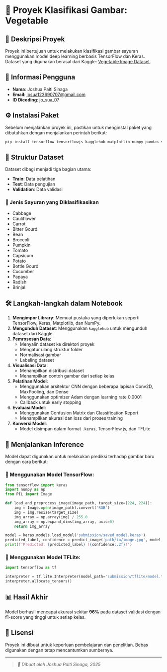 # 📌 Proyek Klasifikasi Gambar: Vegetable

## 📖 Deskripsi Proyek

Proyek ini bertujuan untuk melakukan klasifikasi gambar sayuran menggunakan model deep learning berbasis TensorFlow dan Keras. Dataset yang digunakan berasal dari Kaggle: [Vegetable Image Dataset](https://www.kaggle.com/datasets/misrakahmed/vegetable-image-dataset).

## 👤 Informasi Pengguna

-   **Nama**: Joshua Palti Sinaga
-   **Email**: josua123690707@gmail.com
-   **ID Dicoding**: jo_sua_07

## ⚙️ Instalasi Paket

Sebelum menjalankan proyek ini, pastikan untuk menginstal paket yang dibutuhkan dengan menjalankan perintah berikut:

```bash
pip install tensorflow tensorflowjs kagglehub matplotlib numpy pandas scikit-learn
```

## 📂 Struktur Dataset

Dataset dibagi menjadi tiga bagian utama:

-   **Train**: Data pelatihan
-   **Test**: Data pengujian
-   **Validation**: Data validasi

### 📌 Jenis Sayuran yang Diklasifikasikan

-   Cabbage
-   Cauliflower
-   Carrot
-   Bitter Gourd
-   Bean
-   Broccoli
-   Pumpkin
-   Tomato
-   Capsicum
-   Potato
-   Bottle Gourd
-   Cucumber
-   Papaya
-   Radish
-   Brinjal

## 🛠️ Langkah-langkah dalam Notebook

1. **Mengimpor Library**: Memuat pustaka yang diperlukan seperti TensorFlow, Keras, Matplotlib, dan NumPy.
2. **Mengunduh Dataset**: Menggunakan `kagglehub` untuk mengunduh dataset dari Kaggle.
3. **Pemrosesan Data**:
    - Menyalin dataset ke direktori proyek
    - Mengatur ulang struktur folder
    - Normalisasi gambar
    - Labeling dataset
4. **Visualisasi Data**:
    - Menampilkan distribusi dataset
    - Menampilkan contoh gambar dari setiap kelas
5. **Pelatihan Model**:
    - Menggunakan arsitektur CNN dengan beberapa lapisan Conv2D, MaxPooling, dan Dense
    - Menggunakan optimizer Adam dengan learning rate 0.0001
    - Callback untuk early stopping
6. **Evaluasi Model**:
    - Menggunakan Confusion Matrix dan Classification Report
    - Menampilkan akurasi dan loss dari proses training
7. **Konversi Model**:
    - Model disimpan dalam format `.keras`, TensorFlow.js, dan TFLite

## 🎯 Menjalankan Inference

Model dapat digunakan untuk melakukan prediksi terhadap gambar baru dengan cara berikut:

### 🔹 Menggunakan Model TensorFlow:

```python
from tensorflow import keras
import numpy as np
from PIL import Image

def load_and_preprocess_image(image_path, target_size=(224, 224)):
    img = Image.open(image_path).convert('RGB')
    img = img.resize(target_size)
    img_array = np.array(img) / 255.0
    img_array = np.expand_dims(img_array, axis=0)
    return img_array

model = keras.models.load_model('submission/saved_model.keras')
predicted_label, confidence = predict_image('path/to/image.jpg', model, labels)
print(f'Predicted: {predicted_label} ({confidence:.2f})')
```

### 🔹 Menggunakan Model TFLite:

```python
import tensorflow as tf

interpreter = tf.lite.Interpreter(model_path='submission/tflite/model.tflite')
interpreter.allocate_tensors()
```

## 📊 Hasil Akhir

Model berhasil mencapai akurasi sekitar **96%** pada dataset validasi dengan f1-score yang tinggi untuk setiap kelas.

## 📜 Lisensi

Proyek ini dibuat untuk keperluan pembelajaran dan penelitian. Bebas digunakan dengan tetap mencantumkan sumbernya.

---

> _🚀 Dibuat oleh Joshua Palti Sinaga, 2025_
